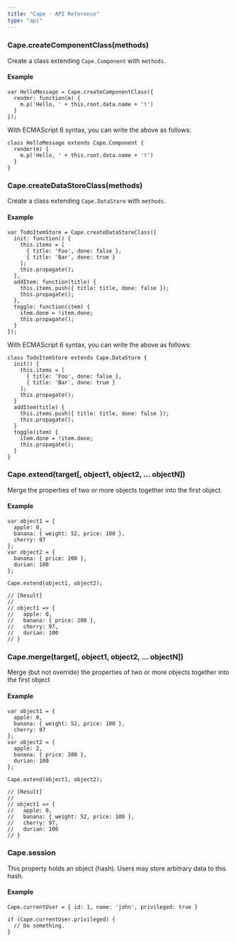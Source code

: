 ```yaml
---
title: "Cape - API Reference"
type: "api"
---
```


<a class="anchor" id="create-component-class"></a>
### Cape.createComponentClass(methods)

Create a class extending `Cape.Component` with `methods`.


#### Example

```
var HelloMessage = Cape.createComponentClass({
  render: function(m) {
    m.p('Hello, ' + this.root.data.name + '!')
  }
});
```

With ECMAScript 6 syntax, you can write the above as follows:

```
class HelloMessage extends Cape.Component {
  render(m) {
    m.p('Hello, ' + this.root.data.name + '!')
  }
}
```

<a class="anchor" id="create-component-class"></a>
### Cape.createDataStoreClass(methods)

Create a class extending `Cape.DataStore` with `methods`.


#### Example

```
var TodoItemStore = Cape.createDataStoreClass({
  init: function() {
    this.items = [
      { title: 'Foo', done: false },
      { title: 'Bar', done: true }
    ];
    this.propagate();
  },
  addItem: function(title) {
    this.items.push({ title: title, done: false });
    this.propagate();
  },
  toggle: function(item) {
    item.done = !item.done;
    this.propagate();
  }
});
```

With ECMAScript 6 syntax, you can write the above as follows:

```
class TodoItemStore extends Cape.DataStore {
  init() {
    this.items = [
      { title: 'Foo', done: false },
      { title: 'Bar', done: true }
    ];
    this.propagate();
  }
  addItem(title) {
    this.items.push({ title: title, done: false });
    this.propagate();
  }
  toggle(item) {
    item.done = !item.done;
    this.propagate();
  }
}
```

<a class="anchor" id="extend"></a>
### Cape.extend(target[, object1, object2, ... objectN])

Merge the properties of two or more objects together into the first object.

#### Example

```
var object1 = {
  apple: 0,
  banana: { weight: 52, price: 100 },
  cherry: 97
};
var object2 = {
  banana: { price: 200 },
  durian: 100
};

Cape.extend(object1, object2);

// [Result]
//
// object1 => {
//   apple: 0,
//   banana: { price: 200 },
//   cherry: 97,
//   durian: 100
// }
```

<a class="anchor" id="merge"></a>
### Cape.merge(target[, object1, object2, ... objectN])

Merge (but not override) the properties of two or more objects together
into the first object

#### Example

```
var object1 = {
  apple: 0,
  banana: { weight: 52, price: 100 },
  cherry: 97
};
var object2 = {
  apple: 2,
  banana: { price: 200 },
  durian: 100
};

Cape.extend(object1, object2);

// [Result]
//
// object1 => {
//   apple: 0,
//   banana: { weight: 52, price: 100 },
//   cherry: 97,
//   durian: 100
// }
```

<a class="anchor" id="session"></a>
### Cape.session

This property holds an object (hash). Users may store arbitrary data to this hash.

#### Example

```
Cape.currentUser = { id: 1, name: 'john', privileged: true }

if (Cape.currentUser.privileged) {
  // Do something.
}
```
